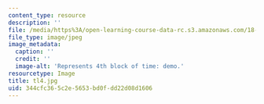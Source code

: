 ```yaml
---
content_type: resource
description: ''
file: /media/https%3A/open-learning-course-data-rc.s3.amazonaws.com/18-05-introduction-to-probability-and-statistics-spring-2014/344cfc365c2e5653bd0fdd22d08d1606_tl4.jpg
file_type: image/jpeg
image_metadata:
  caption: ''
  credit: ''
  image-alt: 'Represents 4th block of time: demo.'
resourcetype: Image
title: tl4.jpg
uid: 344cfc36-5c2e-5653-bd0f-dd22d08d1606
---
```

